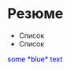 <h1>Резюме</h1>
<ul>
  <li><font color="red"></font>Список</li>
  <li>Список</li>
</ul>
<span style="color:blue">some *blue* text</span>
